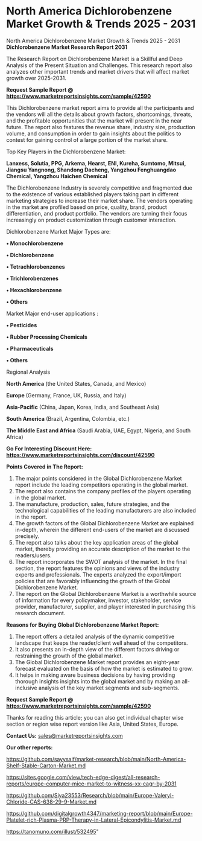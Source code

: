 # North America Dichlorobenzene Market Growth & Trends 2025 - 2031
North America Dichlorobenzene Market Growth & Trends 2025 - 2031
<strong>Dichlorobenzene Market Research Report 2031</strong>

The Research Report on Dichlorobenzene Market is a Skillful and Deep Analysis of the Present Situation and Challenges. This research report also analyzes other important trends and market drivers that will affect market growth over 2025-2031.

<strong>Request Sample Report @ <a href=https://www.marketreportsinsights.com/sample/42590>https://www.marketreportsinsights.com/sample/42590</a></strong>

This Dichlorobenzene market report aims to provide all the participants and the vendors will all the details about growth factors, shortcomings, threats, and the profitable opportunities that the market will present in the near future. The report also features the revenue share, industry size, production volume, and consumption in order to gain insights about the politics to contest for gaining control of a large portion of the market share.

Top Key Players in the Dichlorobenzene Market:

<strong>Lanxess, Solutia, PPG, Arkema, Hearst, ENI, Kureha, Sumtomo, Mitsui, Jiangsu Yangnong, Shandong Dacheng, Yangzhou Fenghuangdao Chemical, Yangzhou Haichen Chemical</strong>

The Dichlorobenzene Industry is severely competitive and fragmented due to the existence of various established players taking part in different marketing strategies to increase their market share. The vendors operating in the market are profiled based on price, quality, brand, product differentiation, and product portfolio. The vendors are turning their focus increasingly on product customization through customer interaction.

Dichlorobenzene Market Major Types are:

<strong>•  Monochlorobenzene

•  Dichlorobenzene

•  Tetrachlorobenzenes

•  Trichlorobenzenes

•  Hexachlorobenzene

•  Others</strong>

Market Major end-user applications :

<strong>•  Pesticides

•  Rubber Processing Chemicals

•  Pharmaceuticals

•  Others</strong>

Regional Analysis

</u><strong><b>North America</b></strong> (the United States, Canada, and Mexico)

<strong><b>Europe </b></strong>(Germany, France, UK, Russia, and Italy)

<strong><b>Asia-Pacific</b></strong> (China, Japan, Korea, India, and Southeast Asia)

<strong><b>South America</b></strong> (Brazil, Argentina, Colombia, etc.)

<strong><b>The Middle East and Africa</b></strong> (Saudi Arabia, UAE, Egypt, Nigeria, and South Africa)

<strong>Go For Interesting Discount Here: <a href=https://www.marketreportsinsights.com/discount/42590>https://www.marketreportsinsights.com/discount/42590</a></strong>

<strong>Points Covered in The Report:</strong>
<ol>
  <li>The major points considered in the Global Dichlorobenzene Market report include the leading competitors operating in the global market.</li>
  <li>The report also contains the company profiles of the players operating in the global market.</li>
  <li>The manufacture, production, sales, future strategies, and the technological capabilities of the leading manufacturers are also included in the report.</li>
  <li>The growth factors of the Global Dichlorobenzene Market are explained in-depth, wherein the different end-users of the market are discussed precisely.</li>
  <li>The report also talks about the key application areas of the global market, thereby providing an accurate description of the market to the readers/users.</li>
  <li>The report incorporates the SWOT analysis of the market. In the final section, the report features the opinions and views of the industry experts and professionals. The experts analyzed the export/import policies that are favorably influencing the growth of the Global Dichlorobenzene Market.</li>
  <li>The report on the Global Dichlorobenzene Market is a worthwhile source of information for every policymaker, investor, stakeholder, service provider, manufacturer, supplier, and player interested in purchasing this research document.</li>
</ol>
<strong>Reasons for Buying Global Dichlorobenzene Market Report:</strong>

<ol>
  <li>The report offers a detailed analysis of the dynamic competitive landscape that keeps the reader/client well ahead of the competitors.</li>
  <li>It also presents an in-depth view of the different factors driving or restraining the growth of the global market.</li>
  <li>The Global Dichlorobenzene Market report provides an eight-year forecast evaluated on the basis of how the market is estimated to grow.</li>
  <li>It helps in making aware business decisions by having providing thorough insights insights into the global market and by making an all-inclusive analysis of the key market segments and sub-segments.</li>
</ol>
<strong>Request Sample Report @ <a href=https://www.marketreportsinsights.com/sample/42590>https://www.marketreportsinsights.com/sample/42590</a></strong>


Thanks for reading this article; you can also get individual chapter wise section or region wise report version like Asia, United States, Europe.

<strong>Contact Us:</strong>
sales@marketreportsinsights.com

<strong>Our other reports:</strong>

<a href=https://github.com/sayysaif/market-research/blob/main/North-America-Shelf-Stable-Carton-Market.md>https://github.com/sayysaif/market-research/blob/main/North-America-Shelf-Stable-Carton-Market.md</a>

<a href=https://sites.google.com/view/tech-edge-digest/all-research-reports/europe-computer-mice-market-to-witness-xx-cagr-by-2031>https://sites.google.com/view/tech-edge-digest/all-research-reports/europe-computer-mice-market-to-witness-xx-cagr-by-2031</a>

<a href=https://github.com/Siya23553/Research/blob/main/Europe-Valeryl-Chloride-CAS-638-29-9-Market.md>https://github.com/Siya23553/Research/blob/main/Europe-Valeryl-Chloride-CAS-638-29-9-Market.md</a>

<a href=https://github.com/digitalgrowth4347/marketing-report/blob/main/Europe-Platelet-rich-Plasma-PRP-Therapy-in-Lateral-Epicondylitis-Market.md>https://github.com/digitalgrowth4347/marketing-report/blob/main/Europe-Platelet-rich-Plasma-PRP-Therapy-in-Lateral-Epicondylitis-Market.md</a>

<a href=https://tanomuno.com/illust/532495>https://tanomuno.com/illust/532495</a>"

